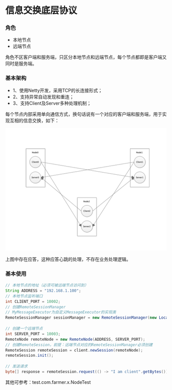 # 信息交换底层协议

### 角色
 + 本地节点
 + 远端节点

角色不区客户端和服务端，只区分本地节点和远端节点，每个节点都即是客户端又同时是服务端。

### 基本架构
 + 1、使用Netty开发，采用TCP的长连接形式；
 + 2、支持异常自动发现和重连；
 + 3、支持Client及Server多种处理机制；
 

每个节点内部采用单向通信方式，换句话说有一个对应的客户端和服务端，用于实现互相的信息交换，如下：

![通信结构](msg-transfer.png)


上图中存在应答，这种应答心跳的处理，不存在业务处理逻辑。


### 基本使用

```java
// 本地节点的地址（必须可被远端节点访问到）
String ADDRESS = "192.168.1.100";
// 本地节点监听端口
int CLIENT_PORT = 10002;
// 创建RemoteSessionManager
// MyMessageExecutor为自定义MessageExecutor的实现类
RemoteSessionManager sessionManager = new RemoteSessionManager(new LocalNode(ADDRESS, CLIENT_PORT, new MyMessageExecutor()));

// 创建一个远端节点
int SERVER_PORT = 10003;
RemoteNode remoteNode = new RemoteNode(ADDRESS, SERVER_PORT);
// 创建RemoteSession，前提：远端节点对应的RemoteSessionManager必须创建
RemoteSession remoteSession = client.newSession(remoteNode);
remoteSession.init();

// 发送请求
byte[] response = remoteSession.request(() -> "I am client".getBytes());
```

其他可参考：test.com.farmer.x.NodeTest
